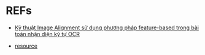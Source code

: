 # REFs

- [Kỹ thuật Image Alignment sử dụng phương pháp feature-based trong bài toán nhận diện ký tự OCR](https://viblo.asia/p/ky-thuat-image-alignment-su-dung-phuong-phap-feature-based-trong-bai-toan-nhan-dien-ky-tu-ocr-bJzKmyODK9N)

- [resource](https://mvt-blog.com/programing/python/2)
